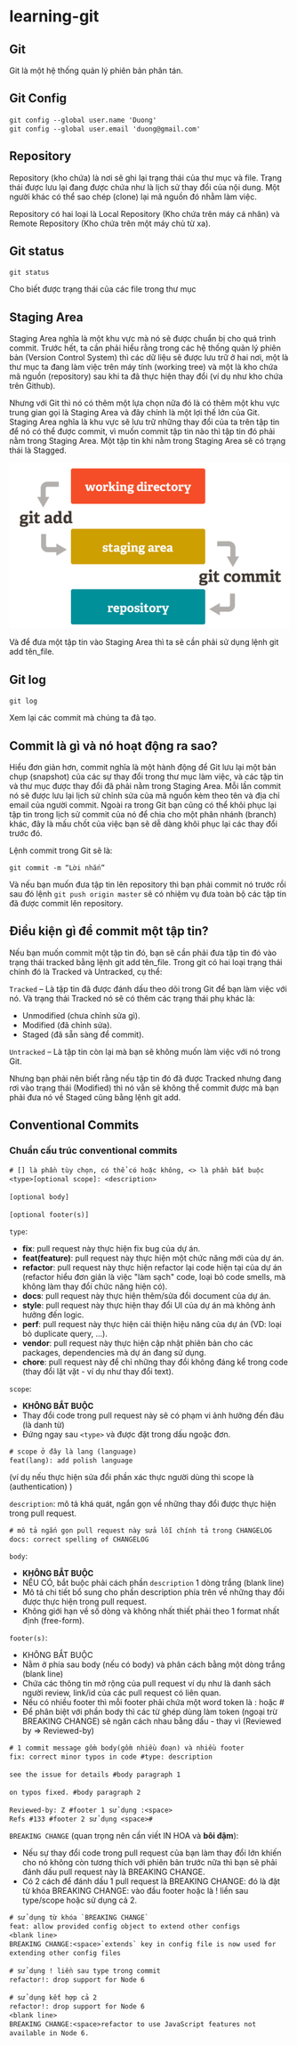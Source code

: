 # learning-git

## Git
Git là một hệ thống quản lý phiên bản phân tán.

## Git Config
```
git config --global user.name 'Duong'
git config --global user.email 'duong@gmail.com'
```

## Repository
Repository (kho chứa) là nơi sẽ ghi lại trạng thái của thư mục và file. Trạng thái được lưu lại đang được chứa như là lịch sử thay đổi của nội dung. Một người khác có thể sao chép (clone) lại mã nguồn đó nhằm làm việc.

Repository có hai loại là Local Repository (Kho chứa trên máy cá nhân) và Remote Repository (Kho chứa trên một máy chủ từ xa).

## Git status
```
git status
```
Cho biết được trạng thái của các file trong thư mục

## Staging Area
Staging Area nghĩa là một khu vực mà nó sẽ được chuẩn bị cho quá trình commit. Trước hết, ta cần phải hiểu rằng trong các hệ thống quản lý phiên bản (Version Control System) thì các dữ liệu sẽ được lưu trữ ở hai nơi, một là thư mục ta đang làm việc trên máy tính (working tree) và một là kho chứa mã nguồn (repository) sau khi ta đã thực hiện thay đổi (ví dụ như kho chứa trên Github).

Nhưng với Git thì nó có thêm một lựa chọn nữa đó là có thêm một khu vực trung gian gọi là Staging Area và đây chính là một lợi thế lớn của Git. Staging Area nghĩa là khu vực sẽ lưu trữ những thay đổi của ta trên tập tin để nó có thể được commit, vì muốn commit tập tin nào thì tập tin đó phải nằm trong Staging Area. Một tập tin khi nằm trong Staging Area sẽ có trạng thái là Stagged.

<img src="images/staging_area.png">

Và để đưa một tập tin vào Staging Area thì ta sẽ cần phải sử dụng lệnh git add tên_file.

## Git log
```
git log
```
Xem lại các commit mà chúng ta đã tạo.

## Commit là gì và nó hoạt động ra sao?
Hiểu đơn giản hơn, commit nghĩa là một hành động để Git lưu lại một bản chụp (snapshot) của các sự thay đổi trong thư mục làm việc, và các tập tin và thư mục được thay đổi đã phải nằm trong Staging Area. Mỗi lần commit nó sẽ được lưu lại lịch sử chỉnh sửa của mã nguồn kèm theo tên và địa chỉ email của người commit. Ngoài ra trong Git bạn cũng có thể khôi phục lại tập tin trong lịch sử commit của nó để chia cho một phân nhánh (branch) khác, đây là mấu chốt của việc bạn sẽ dễ dàng khôi phục lại các thay đổi trước đó.

Lệnh commit trong Git sẽ là: 
```
git commit -m “Lời nhắn”
```

Và nếu bạn muốn đưa tập tin lên repository thì bạn phải commit nó trước rồi sau đó lệnh ```git push origin master``` sẽ có nhiệm vụ đưa toàn bộ các tập tin đã được commit lên repository.

## Điều kiện gì để commit một tập tin?
Nếu bạn muốn commit một tập tin đó, bạn sẽ cần phải đưa tập tin đó vào trạng thái tracked bằng lệnh git add tên_file. Trong git có hai loại trạng thái chính đó là Tracked và Untracked, cụ thể:

`Tracked` – Là tập tin đã được đánh dấu theo dõi trong Git để bạn làm việc với nó. Và trạng thái Tracked nó sẽ có thêm các trạng thái phụ khác là: 
- Unmodified (chưa chỉnh sửa gì).
- Modified (đã chỉnh sửa).
- Staged (đã sẵn sàng để commit). 

`Untracked` – Là tập tin còn lại mà bạn sẽ không muốn làm việc với nó trong Git.

Nhưng bạn phải nên biết rằng nếu tập tin đó đã được Tracked nhưng đang rơi vào trạng thái (Modified) thì nó vẫn sẽ không thể commit được mà bạn phải đưa nó về Staged cũng bằng lệnh git add.

## Conventional Commits
### Chuẩn cấu trúc conventional commits
```
# [] là phần tùy chọn, có thể có hoặc không, <> là phần bắt buộc 
<type>[optional scope]: <description>

[optional body]

[optional footer(s)]
```

`type`:
- **fix**: pull request này thực hiện fix bug của dự án.
- **feat(feature)**: pull request này thực hiện một chức năng mới của dự án.
- **refactor**: pull request này thực hiện refactor lại code hiện tại của dự án (refactor hiểu đơn giản là việc "làm sạch" code, loại bỏ code smells, mà không làm thay đổi chức năng hiện có).
- **docs**: pull request này thực hiện thêm/sửa đổi document của dự án.
- **style**: pull request này thực hiện thay đổi UI của dự án mà không ảnh hưởng đến logic.
- **perf**: pull request này thực hiện cải thiện hiệu năng của dự án (VD: loại bỏ duplicate query, ...).
- **vendor**: pull request này thực hiện cập nhật phiên bản cho các packages, dependencies mà dự án đang sử dụng.
- **chore**: pull request này để chỉ những thay đổi không đáng kể trong code (thay đổi lặt vặt - ví dụ như thay đổi text).

`scope`:
- **KHÔNG BẮT BUỘC**
- Thay đổi code trong pull request này sẽ có phạm vi ảnh hưởng đến đâu (là danh từ)
- Đứng ngay sau `<type>` và được đặt trong dấu ngoặc đơn.

```
# scope ở đây là lang (language)
feat(lang): add polish language
```
(ví dụ nếu thực hiện sửa đổi phần xác thực người dùng thì scope là (authentication) )

`description`: mô tả khá quát, ngắn gọn về những thay đổi được thực hiện trong pull request.

```
# mô tả ngắn gọn pull request này sửa lỗi chính tả trong CHANGELOG
docs: correct spelling of CHANGELOG
```

`body`:
- **KHÔNG BẮT BUỘC**
- NẾU CÓ, bắt buộc phải cách phần `description` 1 dòng trắng (blank line)
- Mô tả chi tiết bổ sung cho phần description phía trên về những thay đổi được thực hiện trong pull request.
- Không giới hạn về số dòng và không nhất thiết phải theo 1 format nhất định (free-form).

`footer(s)`:
- KHÔNG BẮT BUỘC
- Nằm ở phía sau body (nếu có body) và phân cách bằng một dòng trắng (blank line)
- Chứa các thông tin mở rộng của pull request ví dụ như là danh sách người review, link/id của các pull request có liên quan.
- Nếu có nhiều footer thì mỗi footer phải chứa một word token là :<space> hoặc <space>#
- Để phân biệt với phần body thì các từ ghép dùng làm token (ngoại trừ BREAKING CHANGE) sẽ ngăn cách nhau bằng dấu - thay vì <space> (Reviewed by => Reviewed-by)

```
# 1 commit message gồm body(gồm nhiều đoạn) và nhiều footer 
fix: correct minor typos in code #type: description

see the issue for details #body paragraph 1

on typos fixed. #body paragraph 2

Reviewed-by: Z #footer 1 sử dụng :<space>
Refs #133 #footer 2 sử dụng <space>#
```

`BREAKING CHANGE` (quan trọng nên cần viết IN HOA và **bôi đậm**):
- Nếu sự thay đổi code trong pull request của bạn làm thay đổi lớn khiến cho nó không còn tương thích với phiên bản trước nữa thì bạn sẽ phải đánh dấu pull request này là BREAKING CHANGE.
- Có 2 cách để đánh dấu 1 pull request là BREAKING CHANGE: đó là đặt từ khóa BREAKING CHANGE: vào đầu footer hoặc là ! liền sau type/scope hoặc sử dụng cả 2.

```
# sử dụng từ khóa `BREAKING CHANGE`
feat: allow provided config object to extend other configs
<blank line>
BREAKING CHANGE:<space>`extends` key in config file is now used for extending other config files

# sử dụng ! liền sau type trong commit
refactor!: drop support for Node 6

# sử dụng kết hợp cả 2 
refactor!: drop support for Node 6
<blank line>
BREAKING CHANGE:<space>refactor to use JavaScript features not available in Node 6.
```